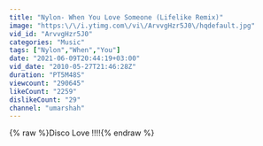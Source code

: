 ```yaml
---
title: "Nylon- When You Love Someone (Lifelike Remix)"
image: "https:\/\/i.ytimg.com\/vi\/ArvvgHzr5J0\/hqdefault.jpg"
vid_id: "ArvvgHzr5J0"
categories: "Music"
tags: ["Nylon","When","You"]
date: "2021-06-09T20:44:19+03:00"
vid_date: "2010-05-27T21:46:28Z"
duration: "PT5M48S"
viewcount: "290645"
likeCount: "2259"
dislikeCount: "29"
channel: "umarshah"
---
```

{% raw %}Disco Love !!!!{% endraw %}
